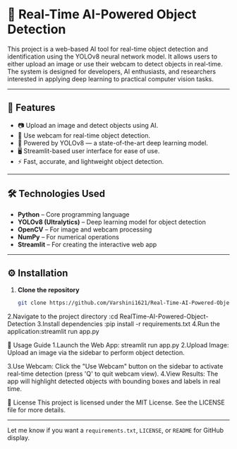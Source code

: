 # 🧠 Real-Time AI-Powered Object Detection

This project is a web-based AI tool for real-time object detection and identification using the YOLOv8 neural network model. It allows users to either upload an image or use their webcam to detect objects in real-time. The system is designed for developers, AI enthusiasts, and researchers interested in applying deep learning to practical computer vision tasks.

---

## 🚀 Features

- 📷 Upload an image and detect objects using AI.
- 🎥 Use webcam for real-time object detection.
- 🤖 Powered by YOLOv8 — a state-of-the-art deep learning model.
- 🖥️ Streamlit-based user interface for ease of use.
- ⚡ Fast, accurate, and lightweight object detection.

---

## 🛠️ Technologies Used

- **Python** – Core programming language
- **YOLOv8 (Ultralytics)** – Deep learning model for object detection
- **OpenCV** – For image and webcam processing
- **NumPy** – For numerical operations
- **Streamlit** – For creating the interactive web app

---

## ⚙️ Installation

1. **Clone the repository**
   ```bash
   git clone https://github.com/Varshini1621/Real-Time-AI-Powered-Object-Recognition.git
2.Navigate to the project directory :cd RealTime-AI-Powered-Object-Detection
3.Install dependencies :pip install -r requirements.txt
4.Run the application:streamlit run app.py


📖 Usage Guide
1.Launch the Web App:
  streamlit run app.py
2.Upload Image:
  Upload an image via the sidebar to perform object detection.

3.Use Webcam:
Click the "Use Webcam" button on the sidebar to activate real-time detection (press 'Q' to quit webcam view).
4.View Results:
The app will highlight detected objects with bounding boxes and labels in real time.

📄 License
This project is licensed under the MIT License.
See the LICENSE file for more details.

---

Let me know if you want a `requirements.txt`, `LICENSE`, or `README` for GitHub display.




